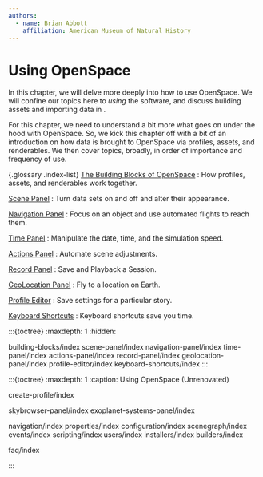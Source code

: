 ```yaml
---
authors:
  - name: Brian Abbott
    affiliation: American Museum of Natural History
---
```


# Using OpenSpace

In this chapter, we will delve more deeply into how to use OpenSpace. We will confine our topics here to _using_ the software, and discuss building assets and importing data in [](/creating-data-assets/index).

For this chapter, we need to understand a bit more what goes on under the hood with OpenSpace. So, we kick this chapter off with a bit of an introduction on how data is brought to OpenSpace via profiles, assets, and renderables. We then cover topics, broadly, in order of importance and frequency of use.

{.glossary .index-list}
[The Building Blocks of OpenSpace](/using-openspace/building-blocks/index)
: How profiles, assets, and renderables work together.

[Scene Panel](/using-openspace/scene-panel/index)
: Turn data sets on and off and alter their appearance.

[Navigation Panel](/using-openspace/navigation-panel/index)
: Focus on an object and use automated flights to reach them.

[Time Panel](/using-openspace/time-panel/index)
: Manipulate the date, time, and the simulation speed.

[Actions Panel](/using-openspace/actions-panel/index)
: Automate scene adjustments.

[Record Panel](/using-openspace/record-panel/index)
: Save and Playback a Session.

[GeoLocation Panel](/using-openspace/geolocation-panel/index)
: Fly to a location on Earth.

[Profile Editor](/using-openspace/profile-editor/index)
: Save settings for a particular story.

[Keyboard Shortcuts](/using-openspace/keyboard-shortcuts/index)
: Keyboard shortcuts save you time.



:::{toctree}
:maxdepth: 1
:hidden:

building-blocks/index
scene-panel/index
navigation-panel/index
time-panel/index
actions-panel/index
record-panel/index
geolocation-panel/index
profile-editor/index
keyboard-shortcuts/index
:::

:::{toctree}
:maxdepth: 1
:caption: Using OpenSpace (Unrenovated)

create-profile/index

skybrowser-panel/index
exoplanet-systems-panel/index


navigation/index
properties/index
configuration/index
scenegraph/index
events/index
scripting/index
users/index
installers/index
builders/index

faq/index

:::
